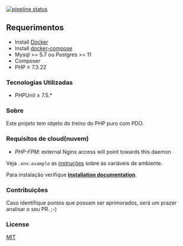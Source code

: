 [![pipeline status](https://github.com/viniciusmattosrj/php-pdo/badges/releaseCandidate/pipeline.svg)](https://github.com/viniciusmattosrj/php-pdo/commits/releaseCandidate)

## Requerimentos

- Install <a href="https://docs.docker.com/install/">Docker</a>
- Install <a href="https://docs.docker.com/compose/install/">docker-compose</a>
- Mysql >= 5.7 ou Postgres >= 11  
- Composer
- PHP &ge; 7.3.22

### Tecnologias Utilizadas
- PHPUnit &ge; 7.5.*


### Sobre

Este projeto tem objeto do treino do PHP puro com PDO.


### Requisitos de cloud(nuvem)

* *PHP-FPM*: external Nginx access will point towards this daemon

Veja `.env.example` as [instruções](docs/installation.md) sobre as variáveis de ambiente.

Para instalação verifique **[installation documentation](docs/installation.md)**.


### Contribuições

Caso identifique pontos que possam ser aprimorados, será um prazer analisar o seu PR. ;-)


### License

[MIT](https://choosealicense.com/licenses/mit/)
